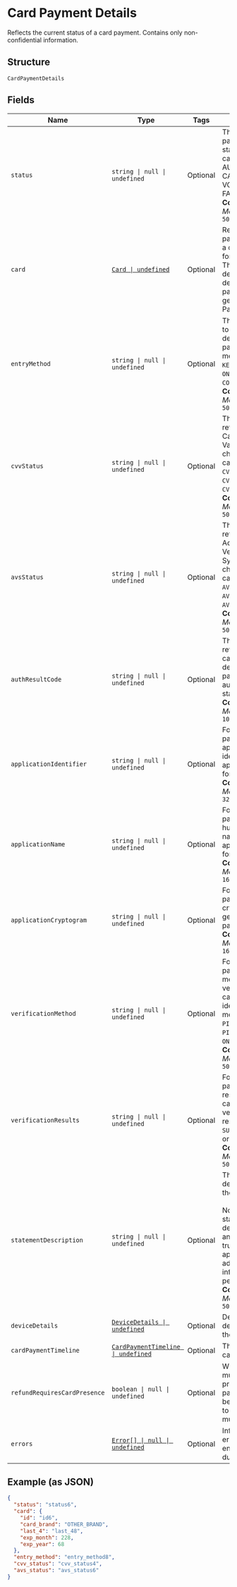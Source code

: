 
# Card Payment Details

Reflects the current status of a card payment. Contains only non-confidential information.

## Structure

`CardPaymentDetails`

## Fields

| Name | Type | Tags | Description |
|  --- | --- | --- | --- |
| `status` | `string \| null \| undefined` | Optional | The card payment's current state. The state can be AUTHORIZED, CAPTURED, VOIDED, or<br/>FAILED.<br/>**Constraints**: *Maximum Length*: `50` |
| `card` | [`Card \| undefined`](../models/card.md) | Optional | Represents the payment details of a card to be used for payments. These<br/>details are determined by the payment token generated by Web Payments SDK. |
| `entryMethod` | `string \| null \| undefined` | Optional | The method used to enter the card's details for the payment. The method can be<br/>`KEYED`, `SWIPED`, `EMV`, `ON_FILE`, or `CONTACTLESS`.<br/>**Constraints**: *Maximum Length*: `50` |
| `cvvStatus` | `string \| null \| undefined` | Optional | The status code returned from the Card Verification Value (CVV) check. The code can be<br/>`CVV_ACCEPTED`, `CVV_REJECTED`, or `CVV_NOT_CHECKED`.<br/>**Constraints**: *Maximum Length*: `50` |
| `avsStatus` | `string \| null \| undefined` | Optional | The status code returned from the Address Verification System (AVS) check. The code can be<br/>`AVS_ACCEPTED`, `AVS_REJECTED`, or `AVS_NOT_CHECKED`.<br/>**Constraints**: *Maximum Length*: `50` |
| `authResultCode` | `string \| null \| undefined` | Optional | The status code returned by the card issuer that describes the payment's<br/>authorization status.<br/>**Constraints**: *Maximum Length*: `10` |
| `applicationIdentifier` | `string \| null \| undefined` | Optional | For EMV payments, the application ID identifies the EMV application used for the payment.<br/>**Constraints**: *Maximum Length*: `32` |
| `applicationName` | `string \| null \| undefined` | Optional | For EMV payments, the human-readable name of the EMV application used for the payment.<br/>**Constraints**: *Maximum Length*: `16` |
| `applicationCryptogram` | `string \| null \| undefined` | Optional | For EMV payments, the cryptogram generated for the payment.<br/>**Constraints**: *Maximum Length*: `16` |
| `verificationMethod` | `string \| null \| undefined` | Optional | For EMV payments, the method used to verify the cardholder's identity. The method can be<br/>`PIN`, `SIGNATURE`, `PIN_AND_SIGNATURE`, `ON_DEVICE`, or `NONE`.<br/>**Constraints**: *Maximum Length*: `50` |
| `verificationResults` | `string \| null \| undefined` | Optional | For EMV payments, the results of the cardholder verification. The result can be<br/>`SUCCESS`, `FAILURE`, or `UNKNOWN`.<br/>**Constraints**: *Maximum Length*: `50` |
| `statementDescription` | `string \| null \| undefined` | Optional | The statement description sent to the card networks.<br/><br/>Note: The actual statement description varies and is likely to be truncated and appended with<br/>additional information on a per issuer basis.<br/>**Constraints**: *Maximum Length*: `50` |
| `deviceDetails` | [`DeviceDetails \| undefined`](../models/device-details.md) | Optional | Details about the device that took the payment. |
| `cardPaymentTimeline` | [`CardPaymentTimeline \| undefined`](../models/card-payment-timeline.md) | Optional | The timeline for card payments. |
| `refundRequiresCardPresence` | `boolean \| null \| undefined` | Optional | Whether the card must be physically present for the payment to<br/>be refunded.  If set to `true`, the card must be present. |
| `errors` | [`Error[] \| null \| undefined`](../models/error.md) | Optional | Information about errors encountered during the request. |

## Example (as JSON)

```json
{
  "status": "status6",
  "card": {
    "id": "id6",
    "card_brand": "OTHER_BRAND",
    "last_4": "last_48",
    "exp_month": 228,
    "exp_year": 68
  },
  "entry_method": "entry_method8",
  "cvv_status": "cvv_status4",
  "avs_status": "avs_status6"
}
```

